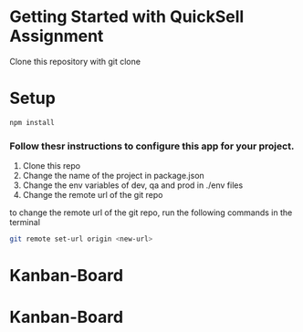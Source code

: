 # Getting Started with QuickSell Assignment
Clone this repository with git clone

# Setup
```bash 
npm install
```
### Follow thesr instructions to configure this app for your project.

1. Clone this repo
2. Change the name of the project in package.json
3. Change the env variables of dev, qa and prod in ./env files
4. Change the remote url of the git repo

to change the remote url of the git repo, run the following commands in the terminal

```bash
git remote set-url origin <new-url>
```
# Kanban-Board
# Kanban-Board
